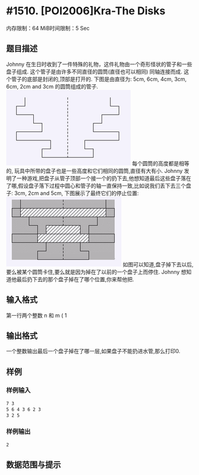 # #1510. [POI2006]Kra-The Disks

内存限制：64 MiB时间限制：5 Sec

## 题目描述

Johnny 在生日时收到了一件特殊的礼物，这件礼物由一个奇形怪状的管子和一些盘子组成. 这个管子是由许多不同直径的圆筒(直径也可以相同) 同轴连接而成. 这个管子的底部是封闭的,顶部是打开的. 下图是由直径为: 5cm, 6cm, 4cm, 3cm, 6cm, 2cm and 3cm 的圆筒组成的管子. 
![](images/1510_1.jpg)
每个圆筒的高度都是相等的, 玩具中所带的盘子也是一些高度和它们相同的圆筒,直径有大有小. 
Johnny 发明了一种游戏,把盘子从管子顶部一个接一个的扔下去,他想知道最后这些盘子落在了哪,假设盘子落下过程中圆心和管子的轴一直保持一致,比如说我们丢下去三个盘子: 3cm, 2cm and 5cm, 下图展示了最终它们的停止位置: 
![](images/1510_2.jpg)
如图可以知道,盘子掉下去以后,要么被某个圆筒卡住,要么就是因为掉在了以前的一个盘子上而停住. 
Johnny 想知道他最后扔下去的那个盘子掉在了哪个位置,你来帮他把. 

## 输入格式

第一行两个整数 n 和 m ( 1

## 输出格式

一个整数输出最后一个盘子掉在了哪一层,如果盘子不能扔进水管,那么打印0. 

## 样例

### 样例输入

    
    7 3
    5 6 4 3 6 2 3
    3 2 5
    
    

### 样例输出

    
    2
    
    

## 数据范围与提示
